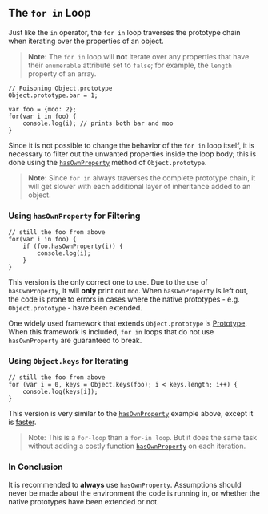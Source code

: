## The `for in` Loop

Just like the `in` operator, the `for in` loop traverses the prototype
chain when iterating over the properties of an object.

> **Note:** The `for in` loop will **not** iterate over any properties that
> have their `enumerable` attribute set to `false`; for example, the `length`
> property of an array.

    // Poisoning Object.prototype
    Object.prototype.bar = 1;

    var foo = {moo: 2};
    for(var i in foo) {
        console.log(i); // prints both bar and moo
    }

Since it is not possible to change the behavior of the `for in` loop itself, it
is necessary to filter out the unwanted properties inside the loop body;
this is done using the [`hasOwnProperty`](#object.hasownproperty) method of
`Object.prototype`.

> **Note:** Since `for in` always traverses the complete prototype chain, it
> will get slower with each additional layer of inheritance added to an object.

### Using `hasOwnProperty` for Filtering

    // still the foo from above
    for(var i in foo) {
        if (foo.hasOwnProperty(i)) {
            console.log(i);
        }
    }

This version is the only correct one to use. Due to the use of `hasOwnProperty`, it
will **only** print out `moo`. When `hasOwnProperty` is left out, the code is
prone to errors in cases where the native prototypes - e.g. `Object.prototype` -
have been extended.

One widely used framework that extends `Object.prototype` is [Prototype][1].
When this framework is included, `for in` loops that do not use
`hasOwnProperty` are guaranteed to break.

### Using `Object.keys` for Iterating

    // still the foo from above
    for (var i = 0, keys = Object.keys(foo); i < keys.length; i++) {
        console.log(keys[i]);
    }

This version is very similar to the [`hasOwnProperty`](#object.hasownproperty) example above, except it is [faster][2].

> Note: This is a `for-loop` than a `for-in loop`. But it does the same task
> without adding a costly function [`hasOwnProperty`](#object.hasownproperty)
> on each iteration.

### In Conclusion

It is recommended to **always** use `hasOwnProperty`. Assumptions should never
be made about the environment the code is running in, or whether the native
prototypes have been extended or not.

[1]: http://www.prototypejs.org/
[2]: http://jsperf.com/object-keys-foreach-vs-for-in-hasownproperty/
